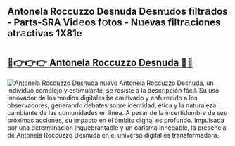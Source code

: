 ## Antonela Roccuzzo Desnuda D𝚎sn𝚞dos filtr𝚊dos - Parts-SRA Vid𝚎os f𝚘tos - N𝚞evas filtr𝚊ciones atr𝚊ctivas 1X81e

# <h2><a href="http://mb72alk.tromn.icu/?c=Antonela+Roccuzzo+Desnuda">🔗👉👉👉 Antonela Roccuzzo Desnuda 🔗🔗</a></h2>

[![Antonela Roccuzzo Desnuda nuevo](https://i.imgur.com/pEAQMta.gif)](http://mb72alk.tromn.icu/?c=Antonela+Roccuzzo+Desnuda)
Antonela Roccuzzo Desnuda, un individuo complejo y estimulante, se resiste a la descripción fácil. Su uso innovador de los medios digitales ha cautivado y enfurecido a los observadores, generando debates sobre identidad, ética y la naturaleza cambiante de las comunidades en línea. A pesar de la incertidumbre de sus próximas acciones, su impacto en el ámbito digital es profundo. Impulsada por una determinación inquebrantable y un carisma innegable, la presencia de Antonela Roccuzzo Desnuda en el universo digital es transformadora.
